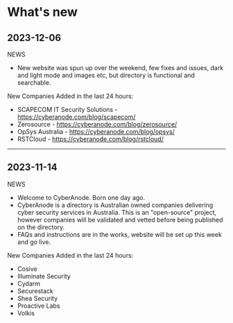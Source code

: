 # What's new

## 2023-12-06
NEWS
* New website was spun up over the weekend, few fixes and issues, dark and light mode and images etc, but directory is functional and searchable.

New Companies Added in the last 24 hours:
* SCAPECOM IT Security Solutions - https://cyberanode.com/blog/scapecom/
* Zerosource - https://cyberanode.com/blog/zerosource/
* OpSys Australia - https://cyberanode.com/blog/opsys/
* RSTCloud - https://cyberanode.com/blog/rstcloud/

***
## 2023-11-14
NEWS
* Welcome to CyberAnode. Born one day ago.
* CyberAnode is a directory is Australian owned companies delivering cyber security services in Australia. This is an "open-source" project, however companies will be validated and vetted before being published on the directory.
* FAQs and instructions are in the works, website will be set up this week and go live.

New Companies Added in the last 24 hours:
* Cosive
* Illuminate Security
* Cydarm
* Securestack
* Shea Security
* Proactive Labs
* Volkis

